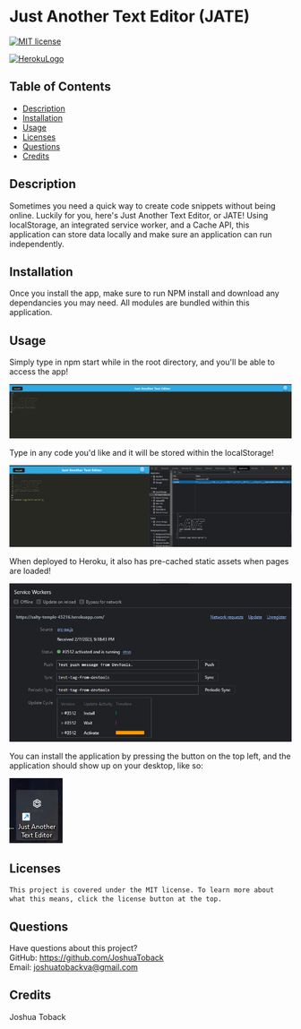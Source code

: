 # Just Another Text Editor (JATE)

[![MIT license](https://img.shields.io/badge/License-MIT-blue.svg)](https://lbesson.mit-license.org/) 

[![HerokuLogo](https://www.herokucdn.com/deploy/button.svg)](https://salty-temple-45216.herokuapp.com/)

## Table of Contents

- [Description](#description)
- [Installation](#installation)
- [Usage](#usage)
- [Licenses](#licenses)
- [Questions](#questions)
- [Credits](#credits)

## Description

Sometimes you need a quick way to create code snippets without being online. Luckily for you, here's Just Another Text Editor, or JATE! Using localStorage, an integrated service worker, and a Cache API, this application can store data locally and make sure an application can run independently. 

## Installation

Once you install the app, make sure to run NPM install and download any dependancies you may need. All modules are bundled within this application.

## Usage

Simply type in npm start while in the root directory, and you'll be able to access the app!

![JATE](/assets/Jate.png)

Type in any code you'd like and it will be stored within the localStorage!

![localStorage](./assets/StoredData.png)

When deployed to Heroku, it also has pre-cached static assets when pages are loaded! 

![ServiceWorkers](./assets/DeployedSW.png)

You can install the application by pressing the button on the top left, and the application should show up on your desktop, like so:

![app](/assets/JATEApp.png)

## Licenses

    This project is covered under the MIT license. To learn more about what this means, click the license button at the top.

## Questions

Have questions about this project?  
 GitHub: https://github.com/JoshuaToback  
 Email: joshuatobackva@gmail.com

## Credits

Joshua Toback
